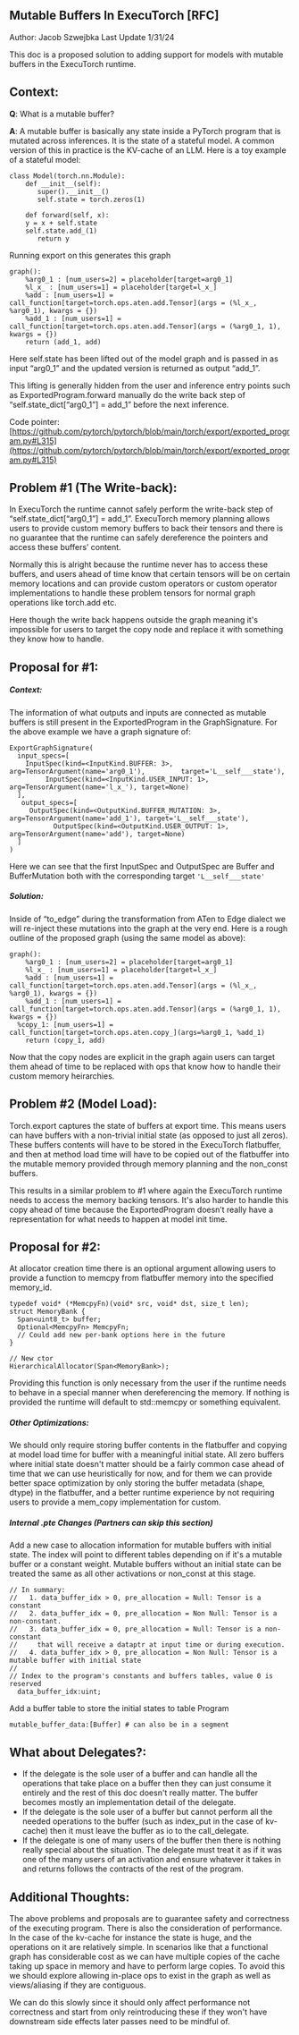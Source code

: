 ## Mutable Buffers In ExecuTorch [RFC]

Author: Jacob Szwejbka
Last Update 1/31/24



This doc is a proposed solution to adding support for models with mutable buffers in the ExecuTorch runtime.


## Context:

**Q**: What is a mutable buffer?

**A**: A mutable buffer is basically any state inside a PyTorch program that is mutated across inferences. It is the state of a stateful model. A common version of this in practice is the KV-cache of an LLM. Here is a toy example of a stateful model:

```
class Model(torch.nn.Module):
    def __init__(self):
       super().__init__()
       self.state = torch.zeros(1)

    def forward(self, x):
	y = x + self.state
	self.state.add_(1)
       return y
```

Running export on this generates this graph

```
graph():
    %arg0_1 : [num_users=2] = placeholder[target=arg0_1]
    %l_x_ : [num_users=1] = placeholder[target=l_x_]
    %add : [num_users=1] = call_function[target=torch.ops.aten.add.Tensor](args = (%l_x_, %arg0_1), kwargs = {})
    %add_1 : [num_users=1] = call_function[target=torch.ops.aten.add.Tensor](args = (%arg0_1, 1), kwargs = {})
    return (add_1, add)
```

Here self.state has been lifted out of the model graph and is passed in as input “arg0_1” and the updated version is returned as output “add_1”.

This lifting is generally hidden from the user and inference entry points such as ExportedProgram.forward manually do the write back step of “self.state_dict[“arg0_1”] = add_1” before the next inference.

Code pointer: [https://github.com/pytorch/pytorch/blob/main/torch/export/exported_program.py#L315](https://github.com/pytorch/pytorch/blob/main/torch/export/exported_program.py#L315)


## Problem #1 (The Write-back):

In ExecuTorch the runtime cannot safely perform the write-back step of “self.state_dict[“arg0_1”] = add_1”. ExecuTorch memory planning allows users to provide custom memory buffers to back their tensors and there is no guarantee that the runtime can safely dereference the pointers and access these buffers’ content.

Normally this is alright because the runtime never has to access these buffers, and users ahead of time know that certain tensors will be on certain memory locations and can provide custom operators or custom operator implementations to handle these problem tensors for normal graph operations like torch.add etc.

Here though the write back happens outside the graph meaning it's impossible for users to target the copy node and replace it with something they know how to handle.


## Proposal for #1:


##### Context:

The information of what outputs and inputs are connected as mutable buffers is still present in the ExportedProgram in the GraphSignature. For the above example we have a graph signature of:

```
ExportGraphSignature(
  input_specs=[
    InputSpec(kind=<InputKind.BUFFER: 3>, arg=TensorArgument(name='arg0_1'),         target='L__self___state'),
         InputSpec(kind=<InputKind.USER_INPUT: 1>, arg=TensorArgument(name='l_x_'), target=None)
  ],
   output_specs=[
     OutputSpec(kind=<OutputKind.BUFFER_MUTATION: 3>, arg=TensorArgument(name='add_1'), target='L__self___state'),
           OutputSpec(kind=<OutputKind.USER_OUTPUT: 1>, arg=TensorArgument(name='add'), target=None)
  ]
)
```

Here we can see that the first InputSpec and OutputSpec are Buffer and BufferMutation both with the corresponding target `'L__self___state'`


##### Solution:

Inside of “to_edge” during the transformation from ATen to Edge dialect we will re-inject these mutations into the graph at the very end. Here is a rough outline of the proposed graph (using the same model as above):

```
graph():
    %arg0_1 : [num_users=2] = placeholder[target=arg0_1]
    %l_x_ : [num_users=1] = placeholder[target=l_x_]
    %add : [num_users=1] = call_function[target=torch.ops.aten.add.Tensor](args = (%l_x_, %arg0_1), kwargs = {})
    %add_1 : [num_users=1] = call_function[target=torch.ops.aten.add.Tensor](args = (%arg0_1, 1), kwargs = {})
  %copy_1: [num_users=1] =    call_function[target=torch.ops.aten.copy_](args=%arg0_1, %add_1)
    return (copy_1, add)
```

Now that the copy nodes are explicit in the graph again users can target them ahead of time to be replaced with ops that know how to handle their custom memory heirarchies.


## Problem #2 (Model Load):

Torch.export captures the state of buffers at export time. This means users can have buffers with a non-trivial initial state (as opposed to just all zeros). These buffers contents will have to be stored in the ExecuTorch flatbuffer, and then at method load time will have to be copied out of the flatbuffer into the mutable memory provided through memory planning and the non_const buffers.

This results in a similar problem to #1 where again the ExecuTorch runtime needs to access the memory backing tensors. It's also harder to handle this copy ahead of time because the ExportedProgram doesn’t really have a representation for what needs to happen at model init time.

## Proposal for #2:

At allocator creation time there is an optional argument allowing users to provide a function to memcpy from flatbuffer memory into the specified memory_id.

```
typedef void* (*MemcpyFn)(void* src, void* dst, size_t len);
struct MemoryBank {
  Span<uint8_t> buffer;
  Optional<MemcpyFn> MemcpyFn;
  // Could add new per-bank options here in the future
}

// New ctor
HierarchicalAllocator(Span<MemoryBank>);
```


Providing this function is only necessary from the user if the runtime needs to behave in a special manner when dereferencing the memory. If nothing is provided the runtime will default to std::memcpy or something equivalent.


##### Other Optimizations:

We should only require storing buffer contents in the flatbuffer and copying at model load time for buffer with a meaningful initial state. All zero buffers where initial state doesn't matter should be a fairly common case ahead of time that we can use heuristically for now, and for them we can provide better space optimization by only storing the buffer metadata (shape, dtype) in the flatbuffer, and a better runtime experience by not requiring users to provide a mem_copy implementation for custom.


##### Internal .pte Changes (Partners can skip this section)

Add a new case to allocation information for mutable buffers with initial state. The index will point to different tables depending on if it's a mutable buffer or a constant weight. Mutable buffers without an initial state can be treated the same as all other activations or non_const at this stage.

```
// In summary:
//   1. data_buffer_idx > 0, pre_allocation = Null: Tensor is a constant
//   2. data_buffer_idx = 0, pre_allocation = Non Null: Tensor is a non-constant.
//   3. data_buffer_idx = 0, pre_allocation = Null: Tensor is a non-constant
//     that will receive a dataptr at input time or during execution.
//   4. data_buffer_idx > 0, pre_allocation = Non Null: Tensor is a mutable buffer with initial state
//
// Index to the program's constants and buffers tables, value 0 is reserved
  data_buffer_idx:uint;
```

Add a buffer table to store the initial states to table Program

```
mutable_buffer_data:[Buffer] # can also be in a segment
```


## What about Delegates?:



* If the delegate is the sole user of a buffer and can handle all the operations that take place on a buffer then they can just consume it entirely and the rest of this doc doesn't really matter. The buffer becomes mostly an implementation detail of the delegate.
* If the delegate is the sole user of a buffer but cannot perform all the needed operations to the buffer (such as index_put in the case of kv-cache) then it must leave the buffer as io to the call_delegate.
* If the delegate is one of many users of the buffer then there is nothing really special about the situation. The delegate must treat it as if it was one of the many users of an activation and ensure whatever it takes in and returns follows the contracts of the rest of the program.


## Additional Thoughts:

The above problems and proposals are to guarantee safety and correctness of the executing program. There is also the consideration of performance. In the case of the kv-cache for instance the state is huge, and the operations on it are relatively simple. In scenarios like that a functional graph has considerable cost as we can have multiple copies of the cache taking up space in memory and have to perform large copies. To avoid this we should explore allowing in-place ops to exist in the graph as well as views/aliasing if they are contiguous.

We can do this slowly since it should only affect performance not correctness and start from only reintroducing these if they won't have downstream side effects later passes need to be mindful of.
